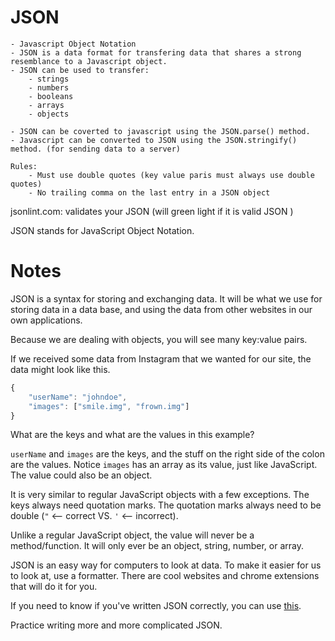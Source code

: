 # JSON
    - Javascript Object Notation
    - JSON is a data format for transfering data that shares a strong resemblance to a Javascript object.
    - JSON can be used to transfer:
        - strings
        - numbers
        - booleans
        - arrays
        - objects

    - JSON can be coverted to javascript using the JSON.parse() method.
    - Javascript can be converted to JSON using the JSON.stringify() method. (for sending data to a server)
    
    Rules:
        - Must use double quotes (key value paris must always use double quotes)
        - No trailing comma on the last entry in a JSON object

jsonlint.com: validates your JSON (will green light if it is  valid JSON )

JSON stands for JavaScript Object Notation. 

# Notes

JSON is a syntax for storing and exchanging data. It will be what we use for storing data in a data base, and using the data from other websites in our own applications.

Because we are dealing with objects, you will see many key:value pairs.

If we received some data from Instagram that we wanted for our site, the data might look like this.

```jsx
{
    "userName": "johndoe",
    "images": ["smile.img", "frown.img"]
}

```

What are the keys and what are the values in this example?

`userName` and `images` are the keys, and the stuff on the right side of the colon are the values. Notice `images` has an array as its value, just like JavaScript. The value could also be an object.

It is very similar to regular JavaScript objects with a few exceptions. The keys always need quotation marks. The quotation marks always need to be double (`"` <-- correct VS. `'` <-- incorrect).

Unlike a regular JavaScript object, the value will never be a method/function. It will only ever be an object, string, number, or array.

JSON is an easy way for computers to look at data. To make it easier for us to look at, use a formatter. There are cool websites and chrome extensions that will do it for you.

If you need to know if you've written JSON correctly, you can use [this](http://jsonlint.com/#).

Practice writing more and more complicated JSON.